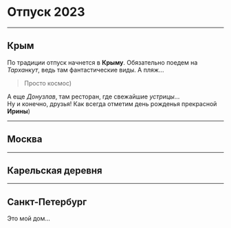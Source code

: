 # Отпуск 2023
---
## Крым  

По традиции отпуск начнется в **Крыму**. Обязательно поедем на *Тарханкут*, ведь там фантастические виды. А пляж...
 >Просто космоc)  
 
 А еще *Донузлав*, там ресторан, где свежайшие *устрицы*...  
 Ну и конечно, друзья! Как всегда отметим день рожденья прекрасной **Ирины**) 


---
## Москва
---
## Карельская деревня
---
## Санкт-Петербург  

Это мой дом...